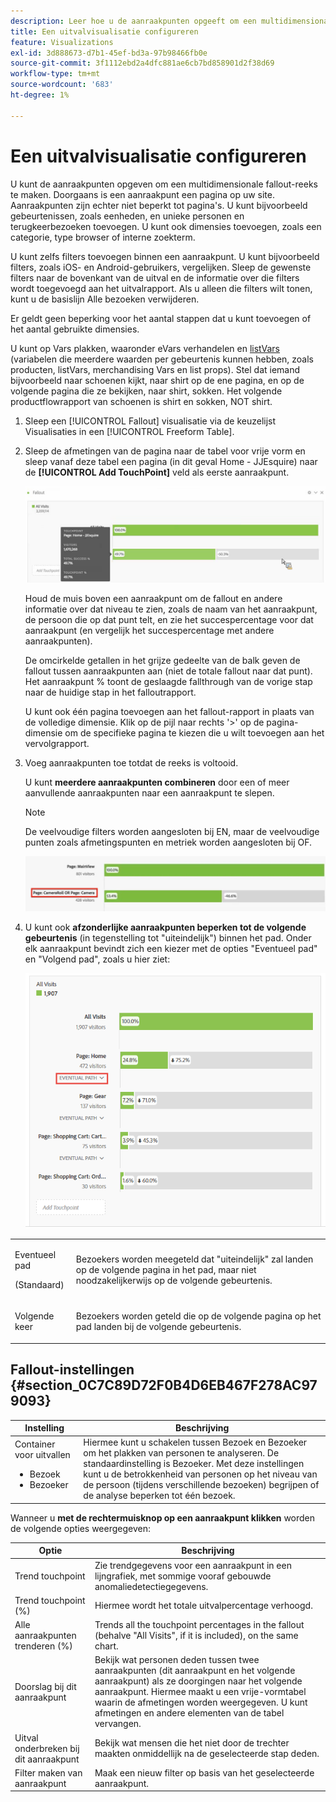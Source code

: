 ```yaml
---
description: Leer hoe u de aanraakpunten opgeeft om een multidimensionale fallout-reeks te maken.
title: Een uitvalvisualisatie configureren
feature: Visualizations
exl-id: 3d888673-d7b1-45ef-bd3a-97b98466fb0e
source-git-commit: 3f1112ebd2a4dfc881ae6cb7bd858901d2f38d69
workflow-type: tm+mt
source-wordcount: '683'
ht-degree: 1%

---
```


# Een uitvalvisualisatie configureren

U kunt de aanraakpunten opgeven om een multidimensionale fallout-reeks te maken. Doorgaans is een aanraakpunt een pagina op uw site. Aanraakpunten zijn echter niet beperkt tot pagina&#39;s. U kunt bijvoorbeeld gebeurtenissen, zoals eenheden, en unieke personen en terugkeerbezoeken toevoegen. U kunt ook dimensies toevoegen, zoals een categorie, type browser of interne zoekterm.

U kunt zelfs filters toevoegen binnen een aanraakpunt. U kunt bijvoorbeeld filters, zoals iOS- en Android-gebruikers, vergelijken. Sleep de gewenste filters naar de bovenkant van de uitval en de informatie over die filters wordt toegevoegd aan het uitvalrapport. Als u alleen die filters wilt tonen, kunt u de basislijn Alle bezoeken verwijderen.

Er geldt geen beperking voor het aantal stappen dat u kunt toevoegen of het aantal gebruikte dimensies.

U kunt op Vars plakken, waaronder eVars verhandelen en [listVars](https://experienceleague.adobe.com/docs/analytics/implementation/vars/page-vars/page-variables.html) (variabelen die meerdere waarden per gebeurtenis kunnen hebben, zoals producten, listVars, merchandising Vars en list props). Stel dat iemand bijvoorbeeld naar schoenen kijkt, naar shirt op de ene pagina, en op de volgende pagina die ze bekijken, naar shirt, sokken. Het volgende productflowrapport van schoenen is shirt en sokken, NOT shirt.

1. Sleep een [!UICONTROL Fallout] visualisatie via de keuzelijst Visualisaties in een [!UICONTROL Freeform Table].

1. Sleep de afmetingen van de pagina naar de tabel voor vrije vorm en sleep vanaf deze tabel een pagina (in dit geval Home - JJEsquire) naar de **[!UICONTROL Add TouchPoint]** veld als eerste aanraakpunt.

   ![](assets/fallout1.png)

   Houd de muis boven een aanraakpunt om de fallout en andere informatie over dat niveau te zien, zoals de naam van het aanraakpunt, de persoon die op dat punt telt, en zie het succespercentage voor dat aanraakpunt (en vergelijk het succespercentage met andere aanraakpunten).

   De omcirkelde getallen in het grijze gedeelte van de balk geven de fallout tussen aanraakpunten aan (niet de totale fallout naar dat punt). Het aanraakpunt % toont de geslaagde fallthrough van de vorige stap naar de huidige stap in het falloutrapport.

   U kunt ook één pagina toevoegen aan het fallout-rapport in plaats van de volledige dimensie. Klik op de pijl naar rechts &#39;>&#39; op de pagina-dimensie om de specifieke pagina te kiezen die u wilt toevoegen aan het vervolgrapport.

1. Voeg aanraakpunten toe totdat de reeks is voltooid.

   U kunt **meerdere aanraakpunten combineren** door een of meer aanvullende aanraakpunten naar een aanraakpunt te slepen.

   >[!NOTE]
   >
   >De veelvoudige filters worden aangesloten bij EN, maar de veelvoudige punten zoals afmetingspunten en metriek worden aangesloten bij OF.

   ![](assets/multiple_obj_touchpoint.png)

1. U kunt ook **afzonderlijke aanraakpunten beperken tot de volgende gebeurtenis** (in tegenstelling tot &quot;uiteindelijk&quot;) binnen het pad. Onder elk aanraakpunt bevindt zich een kiezer met de opties &quot;Eventueel pad&quot; en &quot;Volgend pad&quot;, zoals u hier ziet:

   ![](assets/next-hit-eventually.png)

<table id="table_A91D99D9364B41929CC5A5BC907E8985"> 
 <tbody> 
  <tr> 
   <td colname="col1"> <p>Eventueel pad </p> <p>(Standaard) </p> </td> 
   <td colname="col2"> <p>Bezoekers worden meegeteld dat "uiteindelijk" zal landen op de volgende pagina in het pad, maar niet noodzakelijkerwijs op de volgende gebeurtenis. </p> </td> 
  </tr> 
  <tr> 
   <td colname="col1"> <p>Volgende keer </p> </td> 
   <td colname="col2"> <p>Bezoekers worden geteld die op de volgende pagina op het pad landen bij de volgende gebeurtenis. </p> </td> 
  </tr> 
 </tbody> 
</table>

## Fallout-instellingen {#section_0C7C89D72F0B4D6EB467F278AC979093}

| Instelling | Beschrijving |
|--- |--- |
| Container voor uitvallen <ul><li>Bezoek</li><li>Bezoeker</li></ul> | Hiermee kunt u schakelen tussen Bezoek en Bezoeker om het plakken van personen te analyseren. De standaardinstelling is Bezoeker.  Met deze instellingen kunt u de betrokkenheid van personen op het niveau van de persoon (tijdens verschillende bezoeken) begrijpen of de analyse beperken tot één bezoek. |

Wanneer u **met de rechtermuisknop op een aanraakpunt klikken** worden de volgende opties weergegeven:

| Optie | Beschrijving |
|--- |--- |
| Trend touchpoint | Zie trendgegevens voor een aanraakpunt in een lijngrafiek, met sommige vooraf gebouwde anomaliedetectiegegevens. |
| Trend touchpoint (%) | Hiermee wordt het totale uitvalpercentage verhoogd. |
| Alle aanraakpunten trenderen (%) | Trends all the touchpoint percentages in the fallout (behalve &quot;All Visits&quot;, if it is included), on the same chart. |
| Doorslag bij dit aanraakpunt | Bekijk wat personen deden tussen twee aanraakpunten (dit aanraakpunt en het volgende aanraakpunt) als ze doorgingen naar het volgende aanraakpunt. Hiermee maakt u een vrije-vormtabel waarin de afmetingen worden weergegeven. U kunt afmetingen en andere elementen van de tabel vervangen. |
| Uitval onderbreken bij dit aanraakpunt | Bekijk wat mensen die het niet door de trechter maakten onmiddellijk na de geselecteerde stap deden. |
| Filter maken van aanraakpunt | Maak een nieuw filter op basis van het geselecteerde aanraakpunt. |
